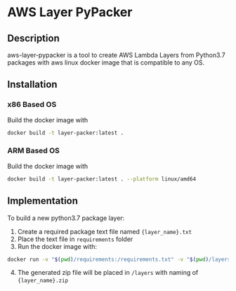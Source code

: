 # AWS Layer PyPacker

## Description
aws-layer-pypacker is a tool to create AWS Lambda Layers from Python3.7 packages with aws linux docker image that is compatible to any OS.

## Installation

### x86 Based OS
Build the docker image with
```bash
docker build -t layer-packer:latest .
```


### ARM Based OS
Build the docker image with
```bash
docker build -t layer-packer:latest . --platform linux/amd64
```

## Implementation
To build a new python3.7 package layer:
1. Create a required package text file named `{layer_name}.txt`
2. Place the text file in `requirements` folder
3. Run the docker image with:
```bash
docker run -v "$(pwd)/requirements:/requirements.txt" -v "$(pwd)/layers:/layers -e LAYER_NAME='{layer_name}'" --rm layer-packer:latest
```
4. The generated zip file will be placed in `/layers` with naming of `{layer_name}.zip`
